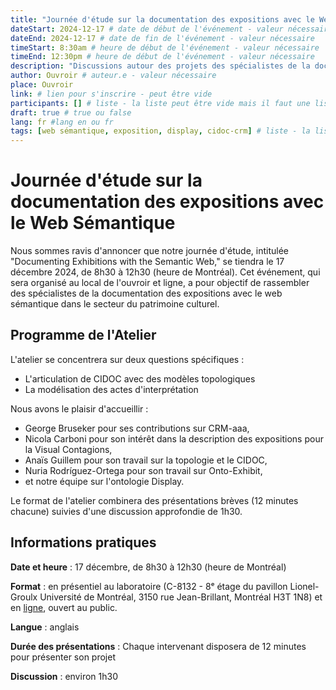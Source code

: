 ```yaml
---
title: "Journée d'étude sur la documentation des expositions avec le Web Sémantique"
dateStart: 2024-12-17 # date de début de l'événement - valeur nécessaire
dateEnd: 2024-12-17 # date de fin de l'événement - valeur nécessaire
timeStart: 8:30am # heure de début de l'événement - valeur nécessaire
timeEnd: 12:30pm # heure de début de l'événement - valeur nécessaire
description: "Discussions autour des projets des spécialistes de la documentation des expositions avec le web sémantique" # description - valeur  nécessaire
author: Ouvroir # auteur.e - valeur nécessaire
place: Ouvroir
link: # lien pour s'inscrire - peut être vide
participants: [] # liste - la liste peut être vide mais il faut une liste
draft: true # true ou false
lang: fr #lang en ou fr
tags: [web sémantique, exposition, display, cidoc-crm] # liste - la liste peut être vide mais il faut une liste
---
```


# Journée d'étude sur la documentation des expositions avec le Web Sémantique

Nous sommes ravis d'annoncer que notre journée d'étude, intitulée "Documenting Exhibitions with the Semantic Web," se tiendra le 17 décembre 2024, de 8h30 à 12h30 (heure de Montréal). Cet événement, qui sera organisé au local de l'ouvroir et ligne, a pour objectif de rassembler des spécialistes de la documentation des expositions avec le web sémantique dans le secteur du patrimoine culturel.

## Programme de l'Atelier

L'atelier se concentrera sur deux questions spécifiques :

- L'articulation de CIDOC avec des modèles topologiques
- La modélisation des actes d'interprétation

Nous avons le plaisir d'accueillir : 

- George Bruseker pour ses contributions sur CRM-aaa,
- Nicola Carboni pour son intérêt dans la description des expositions pour la Visual Contagions,
- Anaïs Guillem pour son travail sur la topologie et le CIDOC,
- Nuria Rodríguez-Ortega pour son travail sur Onto-Exhibit,
- et notre équipe sur l'ontologie Display.

Le format de l'atelier combinera des présentations brèves (12 minutes chacune) suivies d'une discussion approfondie de 1h30. 

## Informations pratiques 

**Date et heure** : 17 décembre, de 8h30 à 12h30 (heure de Montréal)

**Format** : en présentiel au laboratoire (C-8132 - 8ᵉ étage du pavillon Lionel-Groulx Université de Montréal, 3150 rue Jean-Brillant, Montréal H3T 1N8) et en [ligne](https://www.google.com/url?q=https://umontreal.zoom.us/j/82480661654?pwd%3DcUlzb09hZ3lkd2UvcmpPbTdmQkZBQT09%23success&sa=D&source=calendar&usd=2&usg=AOvVaw0SpKJeoGFBkDqcBB0fB6QS), ouvert au public. 

**Langue** : anglais

**Durée des présentations** : Chaque intervenant disposera de 12 minutes pour présenter son projet

**Discussion** : environ 1h30
